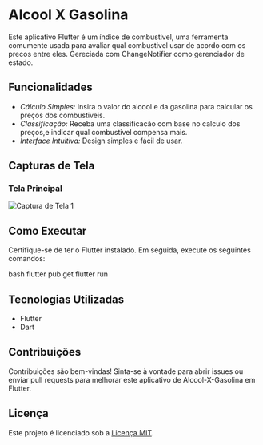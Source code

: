 # Alcool X Gasolina

Este aplicativo Flutter é um índice de combustivel, uma ferramenta comumente usada para avaliar qual combustivel usar de acordo com os precos entre eles. Gereciada com ChangeNotifier como gerenciador de estado.

## Funcionalidades

- _Cálculo Simples:_ Insira o valor do alcool e da gasolina para calcular os preços dos combustiveis.
- _Classificação:_ Receba uma classificacão com base no calculo dos preços,e indicar qual combustivel compensa mais.
- _Interface Intuitiva:_ Design simples e fácil de usar.

## Capturas de Tela

### Tela Principal

![Captura de Tela 1](assets/gifs/álcool_gasolina.gif)

## Como Executar

Certifique-se de ter o Flutter instalado. Em seguida, execute os seguintes comandos:

bash
flutter pub get
flutter run

## Tecnologias Utilizadas

- Flutter
- Dart

## Contribuições

Contribuições são bem-vindas! Sinta-se à vontade para abrir issues ou enviar pull requests para melhorar este aplicativo de Alcool-X-Gasolina em Flutter.

## Licença

Este projeto é licenciado sob a [Licença MIT](LICENSE).
